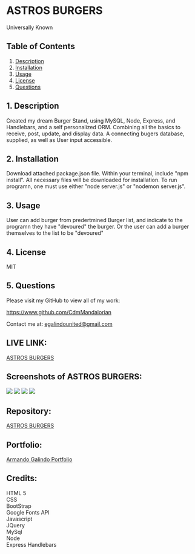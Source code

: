 # ASTROS BURGERS
Universally Known

## Table of Contents
1. [ Description ](#desc)
2. [ Installation ](#install)
3. [ Usage ](#usage)
4. [ License ](#lic)
5. [ Questions ](#quest)
    
<a name="desc"></a>
## 1. Description
Created my dream Burger Stand, using MySQL, Node, Express, and Handlebars, and a self personalized ORM.  Combining all the basics to receive, post, update, and display data. A connecting bugers database, supplied, as well as User input accessible.
    
<a name="install"></a>
## 2. Installation
Download attached package.json file.  Within your terminal, include "npm install".  All necessary files will be downloaded for installation.  To run programn, one must use either "node server.js" or "nodemon server.js".
    
<a name="usage"></a>
## 3. Usage
User can add burger from predertmined Burger list, and indicate to the programn they have "devoured" the burger.  Or the user can add a burger themselves to the list to be "devoured"
    
<a name="lic"></a>
## 4. License
MIT   
    
<a name="quest"></a>
## 5. Questions
Please visit my GitHub to view all of my work:

https://www.github.com/CdmMandalorian 

Contact me at: egalindounited@gmail.com

## LIVE LINK: 
<a href="https://astros-burgers.herokuapp.com/">ASTROS BURGERS</a>


## Screenshots of ASTROS BURGERS:
<img src="./">
<img src="./">
<img src="./">
<img src="./">

## Repository:  
[ASTROS BURGERS](https://github.com/CdmMandalorian/astros-burgers)  

  
## Portfolio:  
[Armando Galindo Portfolio](https://cdmmandalorian.github.io/Armando-E-Galindo-Portfolio/)
  
## Credits:    
HTML 5  
CSS    
BootStrap      
Google Fonts API                
Javascript   
JQuery        
MySql        
Node      
Express Handlebars         
